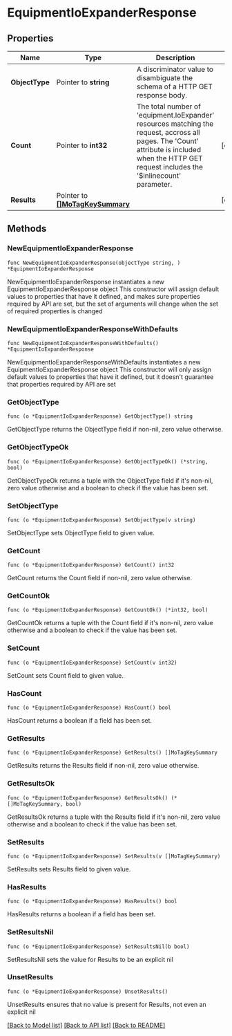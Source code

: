 # EquipmentIoExpanderResponse

## Properties

Name | Type | Description | Notes
------------ | ------------- | ------------- | -------------
**ObjectType** | Pointer to **string** | A discriminator value to disambiguate the schema of a HTTP GET response body. | 
**Count** | Pointer to **int32** | The total number of &#39;equipment.IoExpander&#39; resources matching the request, accross all pages. The &#39;Count&#39; attribute is included when the HTTP GET request includes the &#39;$inlinecount&#39; parameter. | [optional] 
**Results** | Pointer to [**[]MoTagKeySummary**](mo.TagKeySummary.md) |  | [optional] 

## Methods

### NewEquipmentIoExpanderResponse

`func NewEquipmentIoExpanderResponse(objectType string, ) *EquipmentIoExpanderResponse`

NewEquipmentIoExpanderResponse instantiates a new EquipmentIoExpanderResponse object
This constructor will assign default values to properties that have it defined,
and makes sure properties required by API are set, but the set of arguments
will change when the set of required properties is changed

### NewEquipmentIoExpanderResponseWithDefaults

`func NewEquipmentIoExpanderResponseWithDefaults() *EquipmentIoExpanderResponse`

NewEquipmentIoExpanderResponseWithDefaults instantiates a new EquipmentIoExpanderResponse object
This constructor will only assign default values to properties that have it defined,
but it doesn't guarantee that properties required by API are set

### GetObjectType

`func (o *EquipmentIoExpanderResponse) GetObjectType() string`

GetObjectType returns the ObjectType field if non-nil, zero value otherwise.

### GetObjectTypeOk

`func (o *EquipmentIoExpanderResponse) GetObjectTypeOk() (*string, bool)`

GetObjectTypeOk returns a tuple with the ObjectType field if it's non-nil, zero value otherwise
and a boolean to check if the value has been set.

### SetObjectType

`func (o *EquipmentIoExpanderResponse) SetObjectType(v string)`

SetObjectType sets ObjectType field to given value.


### GetCount

`func (o *EquipmentIoExpanderResponse) GetCount() int32`

GetCount returns the Count field if non-nil, zero value otherwise.

### GetCountOk

`func (o *EquipmentIoExpanderResponse) GetCountOk() (*int32, bool)`

GetCountOk returns a tuple with the Count field if it's non-nil, zero value otherwise
and a boolean to check if the value has been set.

### SetCount

`func (o *EquipmentIoExpanderResponse) SetCount(v int32)`

SetCount sets Count field to given value.

### HasCount

`func (o *EquipmentIoExpanderResponse) HasCount() bool`

HasCount returns a boolean if a field has been set.

### GetResults

`func (o *EquipmentIoExpanderResponse) GetResults() []MoTagKeySummary`

GetResults returns the Results field if non-nil, zero value otherwise.

### GetResultsOk

`func (o *EquipmentIoExpanderResponse) GetResultsOk() (*[]MoTagKeySummary, bool)`

GetResultsOk returns a tuple with the Results field if it's non-nil, zero value otherwise
and a boolean to check if the value has been set.

### SetResults

`func (o *EquipmentIoExpanderResponse) SetResults(v []MoTagKeySummary)`

SetResults sets Results field to given value.

### HasResults

`func (o *EquipmentIoExpanderResponse) HasResults() bool`

HasResults returns a boolean if a field has been set.

### SetResultsNil

`func (o *EquipmentIoExpanderResponse) SetResultsNil(b bool)`

 SetResultsNil sets the value for Results to be an explicit nil

### UnsetResults
`func (o *EquipmentIoExpanderResponse) UnsetResults()`

UnsetResults ensures that no value is present for Results, not even an explicit nil

[[Back to Model list]](../README.md#documentation-for-models) [[Back to API list]](../README.md#documentation-for-api-endpoints) [[Back to README]](../README.md)


